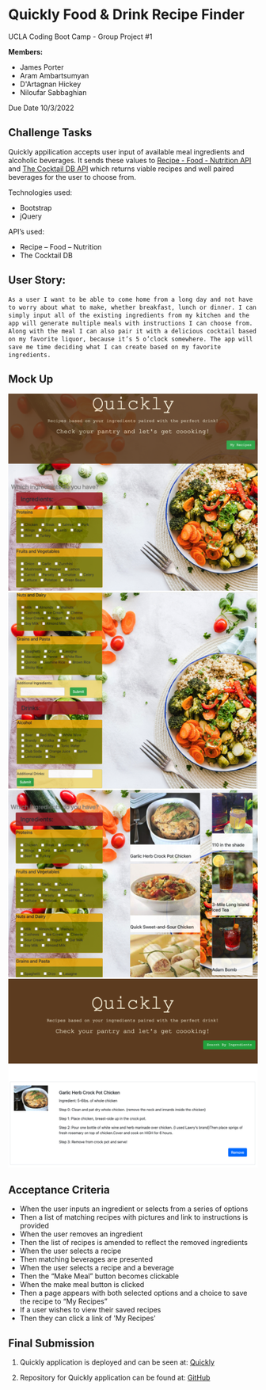 # Quickly Food & Drink Recipe Finder

UCLA Coding Boot Camp - Group Project #1

**Members:**  
- James Porter  
- Aram Ambartsumyan  
- D'Artagnan Hickey  
- Niloufar Sabbaghian  

Due Date 10/3/2022

## Challenge Tasks

Quickly appilication accepts user input of available meal ingredients and alcoholic beverages. It sends these values to [Recipe - Food - Nutrition API](https://rapidapi.com/spoonacular/api/recipe-food-nutrition/) and [The Cocktail DB API](https://rapidapi.com/thecocktaildb/api/the-cocktail-db/) which returns viable recipes and well paired beverages for the user to choose from.

Technologies used:
- Bootstrap  
- jQuery


API’s used:  
- Recipe – Food – Nutrition 
- The Cocktail DB  
  

## User Story:

```
As a user I want to be able to come home from a long day and not have to worry about what to make, whether breakfast, lunch or dinner. I can simply input all of the existing ingredients from my kitchen and the app will generate multiple meals with instructions I can choose from. Along with the meal I can also pair it with a delicious cocktail based on my favorite liquor, because it’s 5 o’clock somewhere. The app will save me time deciding what I can create based on my favorite ingredients. 

```

## Mock Up
![](Assets/Img/Quickly%20Main.jpg)
![](Assets/Img/Quickly.jpg)
![](Assets/Img/Meal:Drink.jpg)
![](Assets/Img/Saved.jpg)

## Acceptance Criteria

- When the user inputs an ingredient or selects from a series of options
- Then a list of matching recipes with pictures and link to instructions is provided
- When the user removes an ingredient
- Then the list of recipes is amended to reflect the removed ingredients  
- When the user selects a recipe 
- Then matching beverages are presented 
- When the user selects a recipe and a beverage  
- Then the “Make Meal” button becomes clickable  
- When the make meal button is clicked 
- Then a page appears with both selected options and a choice to save the recipe to “My Recipes” 
- If a user wishes to view their saved recipes  
- Then they can click a link of 'My Recipes'


 ## Final Submission

1. Quickly application is deployed and can be seen at: [Quickly](https://)

2. Repository for Quickly application can be found at: [GitHub](https://github.com/AramA89/Group-Project)
